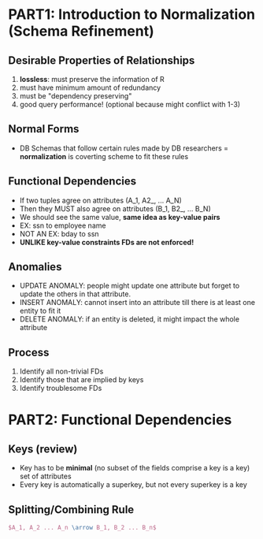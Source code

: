 # PART1: Introduction to Normalization (Schema Refinement)

## Desirable Properties of Relationships
1. **lossless**: must preserve the information of R 
2. must have minimum amount of redundancy
3. must be "dependency preserving"
4. good query performance! (optional because might conflict with 1-3)

## Normal Forms 
- DB Schemas that follow certain rules made by DB researchers = **normalization** is coverting scheme to fit these rules 

## Functional Dependencies 
- If two tuples agree on attributes (A_1, A2_, ... A_N)
- Then they MUST also agree on attributes (B_1, B2_, ... B_N)
- We should see the same value, **same idea as key-value pairs**
- EX: ssn to employee name 
- NOT AN EX: bday to ssn
- **UNLIKE key-value constraints FDs are not enforced!** 

## Anomalies 
- UPDATE ANOMALY: people might update one attribute but forget to update the others in that attribute. 
- INSERT ANOMALY: cannot insert into an attribute till there is at least one entity to fit it
- DELETE ANOMALY: if an entity is deleted, it might impact the whole attribute 

## Process
1. Identify all non-trivial FDs
2. Identify those that are implied by keys
3. Identify troublesome FDs

# PART2: Functional Dependencies

## Keys (review)
- Key has to be **minimal** (no subset of the fields comprise a key is a key) set of attributes 
- Every key is automatically a superkey, but not every superkey is a key

## Splitting/Combining Rule 
```latex
$A_1, A_2 ... A_n \arrow B_1, B_2 ... B_n$ 
```